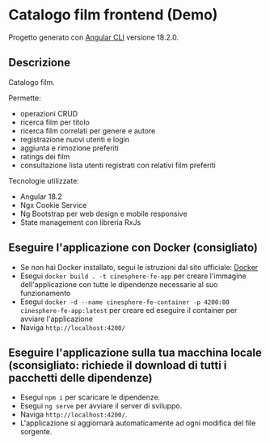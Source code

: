 # Catalogo film frontend (Demo)

Progetto generato con [Angular CLI](https://github.com/angular/angular-cli) versione 18.2.0.

## Descrizione 

Catalogo film. 

Permette:
- operazioni CRUD
- ricerca film per titolo
- ricerca film correlati per genere e autore
- registrazione nuovi utenti e login
- aggiunta e rimozione preferiti
- ratings dei film
- consultazione lista utenti registrati con relativi film preferiti

Tecnologie utilizzate:
- Angular 18.2
- Ngx Cookie Service
- Ng Bootstrap per web design e mobile responsive
- State management con libreria RxJs

## Eseguire l'applicazione con Docker (consigliato)

- Se non hai Docker installato, segui le istruzioni dal sito ufficiale: [Docker](https://docs.docker.com/desktop/)
- Esegui `docker build . -t cinesphere-fe-app` per creare l'immagine dell'applicazione con tutte le dipendenze necessarie al suo funzionamento
- Esegui `docker -d --name cinesphere-fe-container -p 4200:80 cinesphere-fe-app:latest` per creare ed eseguire il container per avviare l'applicazione
- Naviga `http://localhost:4200/`

## Eseguire l'applicazione sulla tua macchina locale (sconsigliato: richiede il download di tutti i pacchetti delle dipendenze)

- Esegui `npm i` per scaricare le dipendenze.
- Esegui `ng serve` per avviare il server di sviluppo.
- Naviga `http://localhost:4200/`.
- L'applicazione si aggiornarà automaticamente ad ogni modifica del file sorgente.
